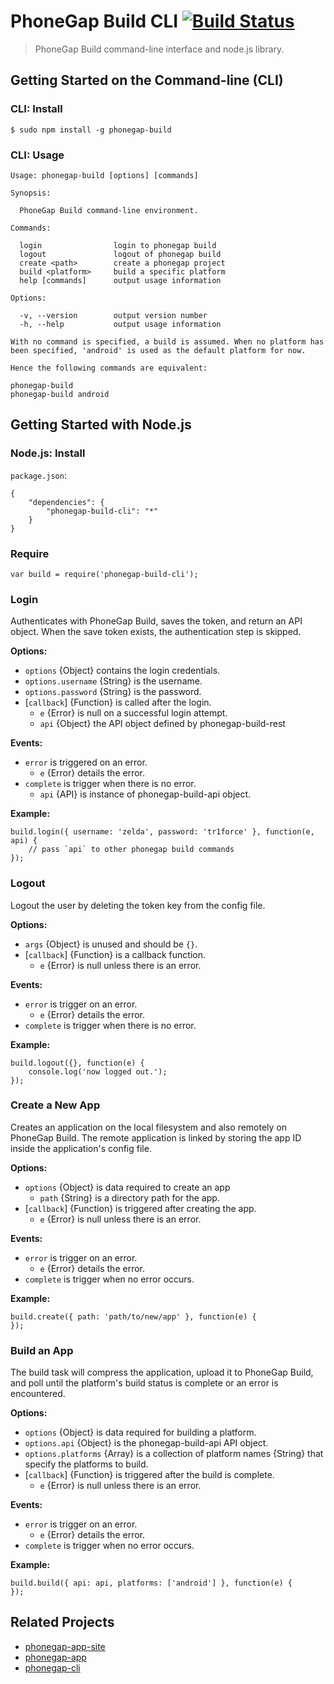 # PhoneGap Build CLI [![Build Status][travis-ci-img]][travis-ci-url]

> PhoneGap Build command-line interface and node.js library.

## Getting Started on the Command-line (CLI)

### CLI: Install

    $ sudo npm install -g phonegap-build

### CLI: Usage

    Usage: phonegap-build [options] [commands]

    Synopsis:

      PhoneGap Build command-line environment.

    Commands:

      login                login to phonegap build
      logout               logout of phonegap build
      create <path>        create a phonegap project
      build <platform>     build a specific platform
      help [commands]      output usage information

    Options:

      -v, --version        output version number
      -h, --help           output usage information

    With no command is specified, a build is assumed. When no platform has
    been specified, 'android' is used as the default platform for now.

    Hence the following commands are equivalent:

    phonegap-build
    phonegap-build android

## Getting Started with Node.js

### Node.js: Install

`package.json`:

    {
        "dependencies": {
            "phonegap-build-cli": "*"
        }
    }

### Require

    var build = require('phonegap-build-cli');

### Login

Authenticates with PhoneGap Build, saves the token, and return an API object.
When the save token exists, the authentication step is skipped.

__Options:__

  - `options` {Object} contains the login credentials.
  - `options.username` {String} is the username.
  - `options.password` {String} is the password.
  - [`callback`] {Function} is called after the login.
    - `e` {Error} is null on a successful login attempt.
    - `api` {Object} the API object defined by phonegap-build-rest

__Events:__

  - `error` is triggered on an error.
    - `e` {Error} details the error.
  - `complete` is trigger when there is no error.
    - `api` {API} is instance of phonegap-build-api object.

__Example:__

    build.login({ username: 'zelda', password: 'tr1force' }, function(e, api) {
        // pass `api` to other phonegap build commands
    });

### Logout

Logout the user by deleting the token key from the config file.

__Options:__

  - `args` {Object} is unused and should be `{}`.
  - [`callback`] {Function} is a callback function.
    - `e` {Error} is null unless there is an error.

__Events:__

  - `error` is trigger on an error.
    - `e` {Error} details the error.
  - `complete` is trigger when there is no error.

__Example:__

    build.logout({}, function(e) {
        console.log('now logged out.');
    });

### Create a New App

Creates an application on the local filesystem and also remotely on
PhoneGap Build. The remote application is linked by storing the app ID
inside the application's config file.

__Options:__

  - `options` {Object} is data required to create an app
    - `path` {String} is a directory path for the app.
  - [`callback`] {Function} is triggered after creating the app.
    - `e` {Error} is null unless there is an error.

__Events:__

  - `error` is trigger on an error.
    - `e` {Error} details the error.
  - `complete` is trigger when no error occurs.

__Example:__

    build.create({ path: 'path/to/new/app' }, function(e) {
    });

### Build an App

The build task will compress the application, upload it to PhoneGap Build,
and poll until the platform's build status is complete or an error is
encountered.

__Options:__

  - `options` {Object} is data required for building a platform.
  - `options.api` {Object} is the phonegap-build-api API object.
  - `options.platforms` {Array} is a collection of platform names {String} that
                        specify the platforms to build.
  - [`callback`] {Function} is triggered after the build is complete.
    - `e` {Error} is null unless there is an error.

__Events:__

  - `error` is trigger on an error.
    - `e` {Error} details the error.
  - `complete` is trigger when no error occurs.

__Example:__

    build.build({ api: api, platforms: ['android'] }, function(e) {
    });

## Related Projects

- [phonegap-app-site](https://github.com/nitobi/phonegap-app-site)
- [phonegap-app](https://github.com/mwbrooks/phonegap-app)
- [phonegap-cli](https://github.com/mwbrooks/phonegap-cli)

[travis-ci-img]: https://secure.travis-ci.org/mwbrooks/phonegap-build-cli.png
[travis-ci-url]: http://travis-ci.org/mwbrooks/phonegap-build-cli

